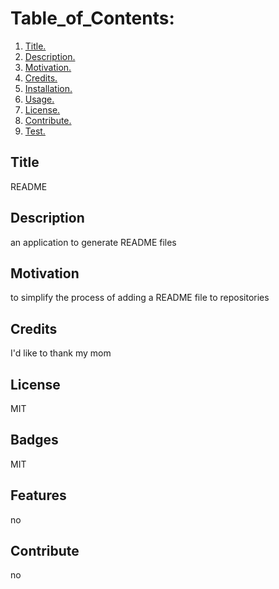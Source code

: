 

  # Table_of_Contents:
  1. [ Title. ](#title)
  2. [ Description. ](#Description)
  3. [ Motivation. ](#Motivation)
  4. [ Credits. ](#Credits)
  5. [ Installation. ](#Installation)
  6. [ Usage. ](#Usage)
  7. [ License. ](#License)
  8. [ Contribute. ](#Contribute)
  9. [ Test. ](#Test)

  <a name="title"></a>
  ## Title
  README

  <a name="title"></a>
  ## Description
  an application to generate README files

  <a name="title"></a> 
  ## Motivation
  to simplify the process of adding a README file to repositories

  <a name="title"></a>
  ## Credits
  I'd like to thank my mom

  <a name="title"></a>
  ## License
  MIT

  <a name="title"></a>
  ## Badges
  MIT

  <a name="title"></a>
  ## Features
  no

  <a name="title"></a>
  ## Contribute
  no
  



  
